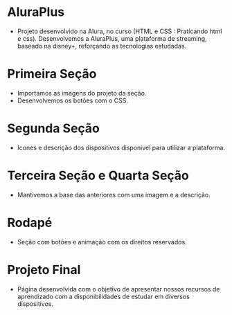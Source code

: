 # AluraPlus
- Projeto desenvolvido na Alura, no curso (HTML e CSS
: Praticando html e css). Desenvolvemos a AluraPlus, uma plataforma de streaming, baseado na disney+,
reforçando as tecnologias estudadas.
# Primeira Seção
- Importamos as imagens do projeto da seção.
- Desenvolvemos os botões com o CSS.
# Segunda Seção
- Icones e descrição dos dispositivos disponivel para utilizar a plataforma.
# Terceira Seção e Quarta Seção
- Mantivemos a base das anteriores com uma imagem e a descrição.
# Rodapé
- Seção com botões e animação com os direitos reservados.
# Projeto Final
- Página desenvolvida com o objetivo de apresentar nossos recursos de aprendizado com a disponibilidades
de estudar em diversos dispositivos.
